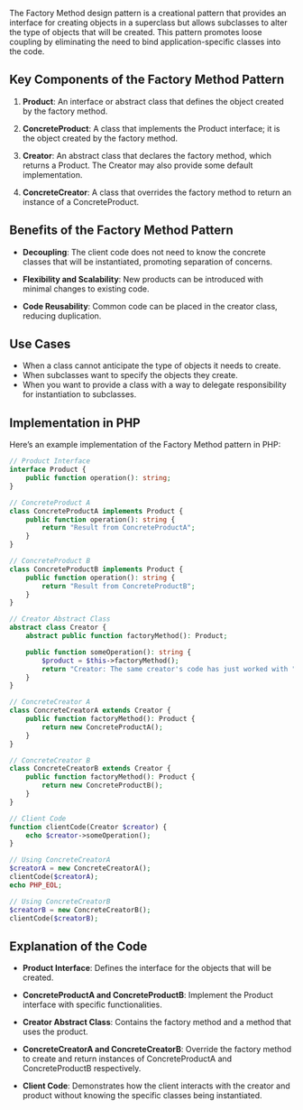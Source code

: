 The Factory Method design pattern is a creational pattern that provides an interface for creating objects in a superclass but allows subclasses to alter the type of objects that will be created. This pattern promotes loose coupling by eliminating the need to bind application-specific classes into the code.

## Key Components of the Factory Method Pattern

1. **Product**: An interface or abstract class that defines the object created by the factory method.

2. **ConcreteProduct**: A class that implements the Product interface; it is the object created by the factory method.

3. **Creator**: An abstract class that declares the factory method, which returns a Product. The Creator may also provide some default implementation.

4. **ConcreteCreator**: A class that overrides the factory method to return an instance of a ConcreteProduct.

## Benefits of the Factory Method Pattern

- **Decoupling**: The client code does not need to know the concrete classes that will be instantiated, promoting separation of concerns.

- **Flexibility and Scalability**: New products can be introduced with minimal changes to existing code.

- **Code Reusability**: Common code can be placed in the creator class, reducing duplication.

## Use Cases

- When a class cannot anticipate the type of objects it needs to create.
- When subclasses want to specify the objects they create.
- When you want to provide a class with a way to delegate responsibility for instantiation to subclasses.

## Implementation in PHP

Here’s an example implementation of the Factory Method pattern in PHP:

```php
// Product Interface
interface Product {
    public function operation(): string;
}

// ConcreteProduct A
class ConcreteProductA implements Product {
    public function operation(): string {
        return "Result from ConcreteProductA";
    }
}

// ConcreteProduct B
class ConcreteProductB implements Product {
    public function operation(): string {
        return "Result from ConcreteProductB";
    }
}

// Creator Abstract Class
abstract class Creator {
    abstract public function factoryMethod(): Product;

    public function someOperation(): string {
        $product = $this->factoryMethod();
        return "Creator: The same creator's code has just worked with " . $product->operation();
    }
}

// ConcreteCreator A
class ConcreteCreatorA extends Creator {
    public function factoryMethod(): Product {
        return new ConcreteProductA();
    }
}

// ConcreteCreator B
class ConcreteCreatorB extends Creator {
    public function factoryMethod(): Product {
        return new ConcreteProductB();
    }
}

// Client Code
function clientCode(Creator $creator) {
    echo $creator->someOperation();
}

// Using ConcreteCreatorA
$creatorA = new ConcreteCreatorA();
clientCode($creatorA);
echo PHP_EOL;

// Using ConcreteCreatorB
$creatorB = new ConcreteCreatorB();
clientCode($creatorB);
```

## Explanation of the Code

- **Product Interface**: Defines the interface for the objects that will be created.

- **ConcreteProductA and ConcreteProductB**: Implement the Product interface with specific functionalities.

- **Creator Abstract Class**: Contains the factory method and a method that uses the product.

- **ConcreteCreatorA and ConcreteCreatorB**: Override the factory method to create and return instances of ConcreteProductA and ConcreteProductB respectively.

- **Client Code**: Demonstrates how the client interacts with the creator and product without knowing the specific classes being instantiated.
